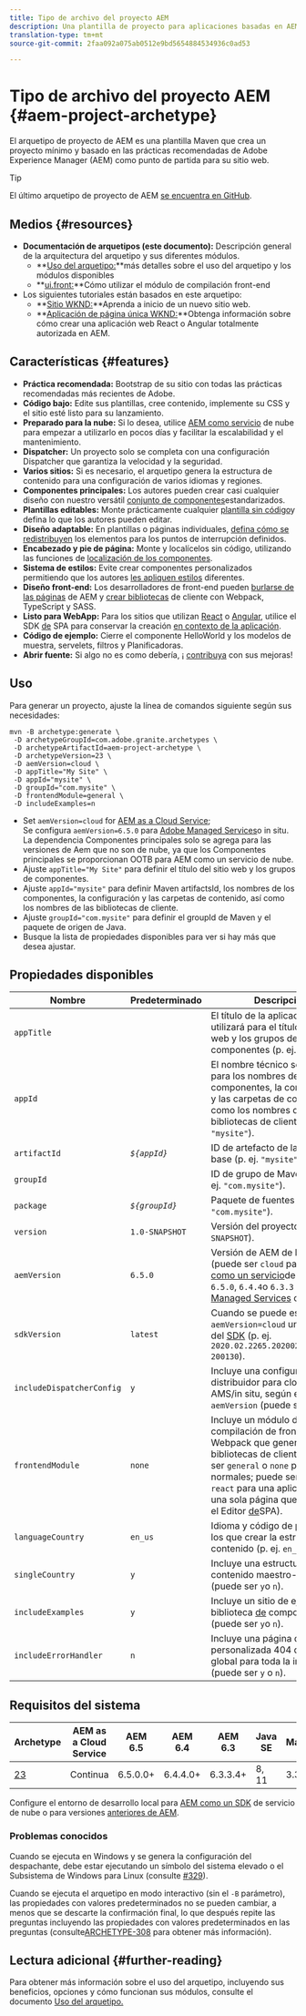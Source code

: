 ```yaml
---
title: Tipo de archivo del proyecto AEM
description: Una plantilla de proyecto para aplicaciones basadas en AEM
translation-type: tm+mt
source-git-commit: 2faa092a075ab0512e9bd5654884534936c0ad53

---
```



# Tipo de archivo del proyecto AEM {#aem-project-archetype}

El arquetipo de proyecto de AEM es una plantilla Maven que crea un proyecto mínimo y basado en las prácticas recomendadas de Adobe Experience Manager (AEM) como punto de partida para su sitio web.

>[!TIP]
>
>El último arquetipo de proyecto de AEM [se encuentra en GitHub](https://github.com/adobe/aem-project-archetype).

## Medios {#resources}

* **Documentación de arquetipos (este documento):** Descripción general de la arquitectura del arquetipo y sus diferentes módulos.
   * **[Uso del arquetipo:](using.md)**más detalles sobre el uso del arquetipo y los módulos disponibles
   * **[ui.front:](uifrontend.md)**Cómo utilizar el módulo de compilación front-end
* Los siguientes tutoriales están basados en este arquetipo:
   * **[Sitio WKND:](https://docs.adobe.com/content/help/en/experience-manager-learn/getting-started-wknd-tutorial-develop/overview.html)**Aprenda a inicio de un nuevo sitio web.
   * **[Aplicación de página única WKND:](https://helpx.adobe.com/experience-manager/kt/sites/using/getting-started-spa-wknd-tutorial-develop.html)**Obtenga información sobre cómo crear una aplicación web React o Angular totalmente autorizada en AEM.

## Características {#features}

* **Práctica recomendada:** Bootstrap de su sitio con todas las prácticas recomendadas más recientes de Adobe.
* **Código bajo:** Edite sus plantillas, cree contenido, implemente su CSS y el sitio esté listo para su lanzamiento.
* **Preparado para la nube:** Si lo desea, utilice [AEM como servicio](https://docs.adobe.com/content/help/en/experience-manager-cloud-service/landing/home.html) de nube para empezar a utilizarlo en pocos días y facilitar la escalabilidad y el mantenimiento.
* **Dispatcher:** Un proyecto solo se completa con una configuración [](https://docs.adobe.com/content/help/en/experience-manager-dispatcher/using/dispatcher.html) Dispatcher que garantiza la velocidad y la seguridad.
* **Varios sitios:** Si es necesario, el arquetipo genera la estructura de contenido para una configuración [](https://docs.adobe.com/content/help/en/experience-manager-65/administering/introduction/msm.html)de varios idiomas y regiones.
* **Componentes principales:** Los autores pueden crear casi cualquier diseño con nuestro versátil [conjunto de componentes](/help/introduction.md)estandarizados.
* **Plantillas editables:** Monte prácticamente cualquier [plantilla sin código](https://docs.adobe.com/content/help/en/experience-manager-learn/sites/page-authoring/template-editor-feature-video-use.html)y defina lo que los autores pueden editar.
* **Diseño adaptable:** En plantillas o páginas individuales, [defina cómo se redistribuyen](https://docs.adobe.com/content/help/en/experience-manager-65/authoring/siteandpage/responsive-layout.html) los elementos para los puntos de interrupción definidos.
* **Encabezado y pie de página:** Monte y localícelos sin código, utilizando las funciones de [localización de los componentes](https://docs.adobe.com/content/help/es-ES/experience-manager-core-components/using/get-started/localization.html).
* **Sistema de estilos:** Evite crear componentes personalizados permitiendo que los autores [les apliquen estilos](https://docs.adobe.com/content/help/en/experience-manager-learn/getting-started-wknd-tutorial-develop/style-system.html) diferentes.
* **Diseño front-end:** Los desarrolladores de front-end pueden [burlarse de las páginas](uifrontend.md#webpack-dev-server) de AEM y [crear bibliotecas](uifrontend.md) de cliente con Webpack, TypeScript y SASS.
* **Listo para WebApp:** Para los sitios que utilizan [React](uifrontend-react.md) o [Angular](uifrontend-angular.md), utilice el SDK [de](https://docs.adobe.com/content/help/en/experience-manager-64/developing/headless/spas/spa-architecture.html) SPA para conservar la creación [en contexto de la aplicación](https://docs.adobe.com/content/help/en/experience-manager-learn/sites/spa-editor/spa-editor-framework-feature-video-use.html).
* **Código de ejemplo:** Cierre el componente HelloWorld y los modelos de muestra, servelets, filtros y Planificadoras.
* **Abrir fuente:** Si algo no es como debería, ¡ [contribuya](https://github.com/adobe/aem-core-wcm-components/blob/master/CONTRIBUTING.md) con sus mejoras!

## Uso

Para generar un proyecto, ajuste la línea de comandos siguiente según sus necesidades:

```
mvn -B archetype:generate \
 -D archetypeGroupId=com.adobe.granite.archetypes \
 -D archetypeArtifactId=aem-project-archetype \
 -D archetypeVersion=23 \
 -D aemVersion=cloud \
 -D appTitle="My Site" \
 -D appId="mysite" \
 -D groupId="com.mysite" \
 -D frontendModule=general \
 -D includeExamples=n
```

* Set `aemVersion=cloud` for [AEM as a Cloud Service](https://docs.adobe.com/content/help/en/experience-manager-cloud-service/landing/home.html);\
   Se configura `aemVersion=6.5.0` para [Adobe Managed Services](https://github.com/adobe/aem-project-archetype/tree/master/src/main/archetype/dispatcher.ams)o in situ.
La dependencia Componentes principales solo se agrega para las versiones de Aem que no son de nube, ya que los Componentes principales se proporcionan OOTB para AEM como un servicio de nube.
* Ajuste `appTitle="My Site"` para definir el título del sitio web y los grupos de componentes.
* Ajuste `appId="mysite"` para definir Maven artifactsId, los nombres de los componentes, la configuración y las carpetas de contenido, así como los nombres de las bibliotecas de cliente.
* Ajuste `groupId="com.mysite"` para definir el groupId de Maven y el paquete de origen de Java.
* Busque la lista de propiedades disponibles para ver si hay más que desea ajustar.

## Propiedades disponibles

| Nombre | Predeterminado | Descripción |
--------------------------|----------------|--------------------
| `appTitle` |  | El título de la aplicación se utilizará para el título del sitio web y los grupos de componentes (p. ej. `"My Site"`). |
| `appId` |  | El nombre técnico se utilizará para los nombres de los componentes, la configuración y las carpetas de contenido, así como los nombres de las bibliotecas de cliente (p. ej. `"mysite"`). |
| `artifactId` | *`${appId}`* | ID de artefacto de la mueble base (p. ej. `"mysite"`). |
| `groupId` |  | ID de grupo de Maven base (p. ej. `"com.mysite"`). |
| `package` | *`${groupId}`* | Paquete de fuentes Java (p. ej. `"com.mysite"`). |
| `version` | `1.0-SNAPSHOT` | Versión del proyecto (p. ej. `1.0-SNAPSHOT`). |
| `aemVersion` | `6.5.0` | Versión de AEM de Destinatario (puede ser `cloud` para [AEM como un servicio](https://docs.adobe.com/content/help/en/experience-manager-cloud-service/landing/home.html)de nube; o `6.5.0`, `6.4.4`o `6.3.3` para [Adobe Managed Services](https://github.com/adobe/aem-project-archetype/tree/master/src/main/archetype/dispatcher.ams) o in situ). |
| `sdkVersion` | `latest` | Cuando se puede especificar `aemVersion=cloud` una versión del [SDK](https://docs.adobe.com/content/help/en/experience-manager-cloud-service/implementing/developing/aem-as-a-cloud-service-sdk.html) (p. ej. `2020.02.2265.20200217T222518Z-200130`). |
| `includeDispatcherConfig` | `y` | Incluye una configuración de distribuidor para cloud o para AMS/in situ, según el valor de `aemVersion` (puede ser `y` o `n`). |
| `frontendModule` | `none` | Incluye un módulo de compilación de front-end de Webpack que genera las bibliotecas de cliente (puede ser `general` o `none` para sitios normales; puede ser `angular` o `react` para una aplicación de una sola página que implemente el Editor [de](https://docs.adobe.com/content/help/en/experience-manager-65/developing/headless/spas/spa-overview.html)SPA). |
| `languageCountry` | `en_us` | Idioma y código de país desde los que crear la estructura de contenido (p. ej. `en_us`). |
| `singleCountry` | `y` | Incluye una estructura de contenido maestro-idioma (puede ser `y`o `n`). |
| `includeExamples` | `y` | Incluye un sitio de ejemplo de la biblioteca [de](https://www.aemcomponents.dev/) componentes (puede ser `y`o `n`). |
| `includeErrorHandler` | `n` | Incluye una página de respuesta personalizada 404 que será global para toda la instancia (puede ser `y` o `n`). |

## Requisitos del sistema

| Archetype | AEM as a Cloud Service | AEM 6.5 | AEM 6.4 | AEM 6.3 | Java SE | Maven |
---------|---------|---------|---------|---------|---------|---------
| [23](https://github.com/adobe/aem-project-archetype/releases/tag/aem-project-archetype-23) | Continua | 6.5.0.0+ | 6.4.4.0+ | 6.3.3.4+ | 8, 11 | 3.3.9+ |

Configure el entorno de desarrollo local para [AEM como un SDK](https://docs.adobe.com/content/help/en/experience-manager-learn/cloud-service/local-development-environment-set-up/overview.html) de servicio de nube o para versiones [anteriores de AEM](https://docs.adobe.com/content/help/en/experience-manager-learn/foundation/development/set-up-a-local-aem-development-environment.html).

### Problemas conocidos

Cuando se ejecuta en Windows y se genera la configuración del despachante, debe estar ejecutando un símbolo del sistema elevado o el Subsistema de Windows para Linux (consulte [#329](https://github.com/adobe/aem-project-archetype/issues/329)).

Cuando se ejecuta el arquetipo en modo interactivo (sin el `-B` parámetro), las propiedades con valores predeterminados no se pueden cambiar, a menos que se descarte la confirmación final, lo que después repite las preguntas incluyendo las propiedades con valores predeterminados en las preguntas (consulte[ARCHETYPE-308](https://issues.apache.org/jira/browse/ARCHETYPE-308) para obtener más información).

## Lectura adicional {#further-reading}

Para obtener más información sobre el uso del arquetipo, incluyendo sus beneficios, opciones y cómo funcionan sus módulos, consulte el documento [Uso del arquetipo.](using.md)